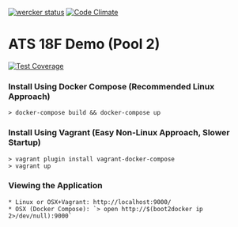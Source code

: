 [![wercker status](https://app.wercker.com/status/e39e9ad81e711bf363bb159deddb9e7a/s/master "wercker status")](https://app.wercker.com/project/bykey/e39e9ad81e711bf363bb159deddb9e7a)
[![Code Climate](https://codeclimate.com/repos/55845aeb6956805917006f76/badges/bae1be1b55e103c9689c/gpa.svg)](https://codeclimate.com/repos/55845aeb6956805917006f76/feed)
# ATS 18F Demo (Pool 2)
[![Test Coverage](https://codeclimate.com/repos/55845aeb6956805917006f76/badges/bae1be1b55e103c9689c/coverage.svg)](https://codeclimate.com/repos/55845aeb6956805917006f76/coverage)

### Install Using Docker Compose (Recommended Linux Approach)
    > docker-compose build && docker-compose up
        
### Install Using Vagrant (Easy Non-Linux Approach, Slower Startup)
    > vagrant plugin install vagrant-docker-compose
    > vagrant up
    
### Viewing the Application
    * Linux or OSX+Vagrant: http://localhost:9000/
    * OSX (Docker Compose): `> open http://$(boot2docker ip 2>/dev/null):9000`

